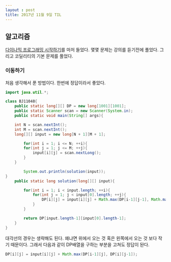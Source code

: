 ```yaml
---
layout : post
title: 2017년 11월 9일 TIL
---
```


## 알고리즘
[다이나믹 프로그래밍 시작하기](https://www.youtube.com/watch?v=0o2hF-To_6Q)를 마저 들었다. 몇몇 문제는 강의를 듣기전에 풀었다.
그리고 코딜리티의 기본 문제를 풀었다.

### 이동하기 
처음 생각해서 푼 방법이다. 한번에 정답이라서 좋았다.
```java
import java.util.*;

class BJ11048{
    public static long[][] DP = new long[1001][1001];
    public static Scanner scan = new Scanner(System.in);
    public static void main(String[] args){

    int N = scan.nextInt();
    int M = scan.nextInt();
    long[][] input = new long[N + 1][M + 1];

        for(int i = 1; i <= N; ++i){
        for(int j = 1; j <= M; ++j){
            input[i][j] = scan.nextLong();
        }
    }

        System.out.println(solution(input));
}
    public static long solution(long[][] input){

        for(int i = 1; i < input.length; ++i){
            for(int j = 1; j < input[0].length; ++j){
                DP[i][j] = input[i][j] + Math.max(DP[i-1][j-1], Math.max(DP[i-1][j], DP[i][j-1]));
            }
        }

        return DP[input.length-1][input[0].length-1];
    }
}
```
대각선의 경우는 생략해도 된다. 왜냐면 위에서 오는 것 혹은 왼쪽에서 오는 것 보다 작기 때문이다. 그래서 다음과 같이 DP배열을 구하는 부분을 고쳐도 정답이 돤다.
```java
DP[i][j] = input[i][j] + Math.max(DP[i-1][j], DP[i][j-1]);
```
